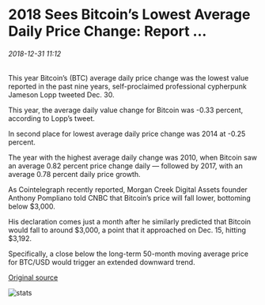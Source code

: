 # 2018 Sees Bitcoin’s Lowest Average Daily Price Change: Report ...

###### 2018-12-31 11:12

This year Bitcoin’s (BTC) average daily price change was the lowest value reported in the past nine years, self-proclaimed professional cypherpunk Jameson Lopp tweeted Dec. 30.

This year, the average daily value change for Bitcoin was -0.33 percent, according to Lopp’s tweet.

In second place for lowest average daily price change was 2014 at -0.25 percent.

The year with the highest average daily change was 2010, when Bitcoin saw an average 0.82 percent price change daily — followed by 2017, with an average 0.78 percent daily price growth.

As Cointelegraph recently reported, Morgan Creek Digital Assets founder Anthony Pompliano told CNBC that Bitcoin’s price will fall lower, bottoming below $3,000.

His declaration comes just a month after he similarly predicted that Bitcoin would fall to around $3,000, a point that it approached on Dec. 15, hitting $3,192.

Specifically, a close below the long-term 50-month moving average price for BTC/USD would trigger an extended downward trend.

[Original source](https://cointelegraph.com/news/2018-sees-bitcoins-lowest-average-daily-price-change-report)

![stats](https://c.statcounter.com/11760860/0/a89fa40b/1/ "stats")